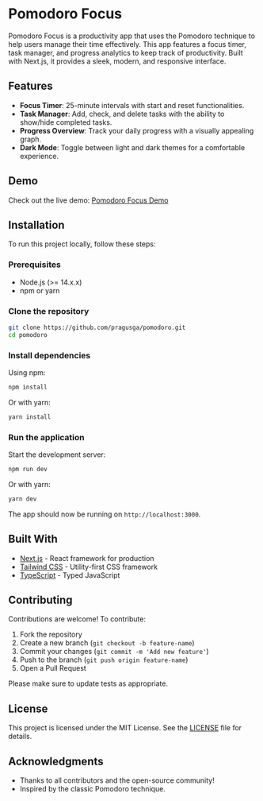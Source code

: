 # Pomodoro Focus

Pomodoro Focus is a productivity app that uses the Pomodoro technique to help users manage their time effectively. This app features a focus timer, task manager, and progress analytics to keep track of productivity. Built with Next.js, it provides a sleek, modern, and responsive interface.

## Features

- **Focus Timer**: 25-minute intervals with start and reset functionalities.
- **Task Manager**: Add, check, and delete tasks with the ability to show/hide completed tasks.
- **Progress Overview**: Track your daily progress with a visually appealing graph.
- **Dark Mode**: Toggle between light and dark themes for a comfortable experience.

## Demo

Check out the live demo: [Pomodoro Focus Demo](https://pomodoro.pragusga.com)

## Installation

To run this project locally, follow these steps:

### Prerequisites

- Node.js (>= 14.x.x)
- npm or yarn

### Clone the repository

```bash
git clone https://github.com/pragusga/pomodoro.git
cd pomodoro
```

### Install dependencies

Using npm:

```bash
npm install
```

Or with yarn:

```bash
yarn install
```

### Run the application

Start the development server:

```bash
npm run dev
```

Or with yarn:

```bash
yarn dev
```

The app should now be running on `http://localhost:3000`.

## Built With

- [Next.js](https://nextjs.org/) - React framework for production
- [Tailwind CSS](https://tailwindcss.com/) - Utility-first CSS framework
- [TypeScript](https://www.typescriptlang.org/) - Typed JavaScript

## Contributing

Contributions are welcome! To contribute:

1. Fork the repository
2. Create a new branch (`git checkout -b feature-name`)
3. Commit your changes (`git commit -m 'Add new feature'`)
4. Push to the branch (`git push origin feature-name`)
5. Open a Pull Request

Please make sure to update tests as appropriate.

## License

This project is licensed under the MIT License. See the [LICENSE](LICENSE) file for details.

## Acknowledgments

- Thanks to all contributors and the open-source community!
- Inspired by the classic Pomodoro technique.
